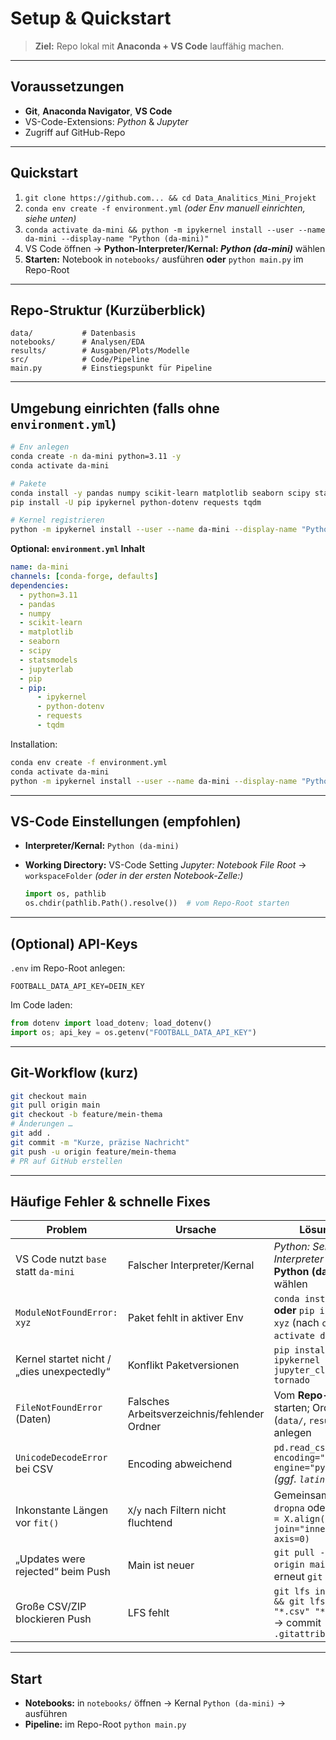 # Setup & Quickstart

> **Ziel:** Repo lokal mit **Anaconda + VS Code** lauffähig machen.

---

## Voraussetzungen

* **Git**, **Anaconda Navigator**, **VS Code**
* VS-Code-Extensions: *Python* & *Jupyter*
* Zugriff auf GitHub-Repo

---

## Quickstart 

1. `git clone https://github.com... && cd Data_Analitics_Mini_Projekt`
2. `conda env create -f environment.yml` *(oder Env manuell einrichten, siehe unten)*
3. `conda activate da-mini && python -m ipykernel install --user --name da-mini --display-name "Python (da-mini)"`
4. VS Code öffnen → **Python-Interpreter/Kernal: *Python (da-mini)*** wählen
5. **Starten:** Notebook in `notebooks/` ausführen **oder** `python main.py` im Repo-Root

---

## Repo-Struktur (Kurzüberblick)

```
data/           # Datenbasis 
notebooks/      # Analysen/EDA
results/        # Ausgaben/Plots/Modelle
src/            # Code/Pipeline
main.py         # Einstiegspunkt für Pipeline
```

---

## Umgebung einrichten (falls **ohne** `environment.yml`)

```bash
# Env anlegen
conda create -n da-mini python=3.11 -y
conda activate da-mini

# Pakete
conda install -y pandas numpy scikit-learn matplotlib seaborn scipy statsmodels jupyterlab
pip install -U pip ipykernel python-dotenv requests tqdm

# Kernel registrieren
python -m ipykernel install --user --name da-mini --display-name "Python (da-mini)"
```

**Optional: `environment.yml` Inhalt**

```yaml
name: da-mini
channels: [conda-forge, defaults]
dependencies:
  - python=3.11
  - pandas
  - numpy
  - scikit-learn
  - matplotlib
  - seaborn
  - scipy
  - statsmodels
  - jupyterlab
  - pip
  - pip:
      - ipykernel
      - python-dotenv
      - requests
      - tqdm
```

Installation:

```bash
conda env create -f environment.yml
conda activate da-mini
python -m ipykernel install --user --name da-mini --display-name "Python (da-mini)"
```

---

## VS-Code Einstellungen (empfohlen)

* **Interpreter/Kernal:** `Python (da-mini)`
* **Working Directory:** VS-Code Setting *Jupyter: Notebook File Root* → `workspaceFolder`
  *(oder in der ersten Notebook-Zelle:)*

  ```python
  import os, pathlib
  os.chdir(pathlib.Path().resolve())  # vom Repo-Root starten
  ```

---

## (Optional) API-Keys

`.env` im Repo-Root anlegen:

```
FOOTBALL_DATA_API_KEY=DEIN_KEY
```

Im Code laden:

```python
from dotenv import load_dotenv; load_dotenv()
import os; api_key = os.getenv("FOOTBALL_DATA_API_KEY")
```

---

## Git-Workflow (kurz)

```bash
git checkout main
git pull origin main
git checkout -b feature/mein-thema
# Änderungen …
git add .
git commit -m "Kurze, präzise Nachricht"
git push -u origin feature/mein-thema
# PR auf GitHub erstellen
```

---

## Häufige Fehler & schnelle Fixes

| Problem                                    | Ursache                                      | Lösung                                                                         |
| ------------------------------------------ | -------------------------------------------- | ------------------------------------------------------------------------------ |
| VS Code nutzt `base` statt `da-mini`       | Falscher Interpreter/Kernal                  | *Python: Select Interpreter* → **Python (da-mini)** wählen                     |
| `ModuleNotFoundError: xyz`                 | Paket fehlt in aktiver Env                   | `conda install xyz` **oder** `pip install xyz` (nach `conda activate da-mini`) |
| Kernel startet nicht / „dies unexpectedly“ | Konflikt Paketversionen                      | `pip install -U ipykernel jupyter_client tornado`                              |
| `FileNotFoundError` (Daten)                | Falsches Arbeitsverzeichnis/fehlender Ordner | Vom **Repo-Root** starten; Ordner (`data/`, `results/`) anlegen                |
| `UnicodeDecodeError` bei CSV               | Encoding abweichend                          | `pd.read_csv(path, encoding="utf-8", engine="python")` *(ggf. `latin-1`)*      |
| Inkonstante Längen vor `fit()`             | `X`/`y` nach Filtern nicht fluchtend         | Gemeinsames `dropna` oder `X, y = X.align(y, join="inner", axis=0)`            |
| „Updates were rejected“ beim Push          | Main ist neuer                               | `git pull --rebase origin main` → erneut `git push`                            |
| Große CSV/ZIP blockieren Push              | LFS fehlt                                    | `git lfs install && git lfs track "*.csv" "*.zip"` → commit `.gitattributes`   |

---

## Start

* **Notebooks:** in `notebooks/` öffnen → Kernal `Python (da-mini)` → ausführen
* **Pipeline:** im Repo-Root `python main.py`

